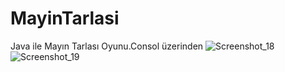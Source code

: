 # MayinTarlasi
Java ile Mayın Tarlası Oyunu.Consol üzerinden
![Screenshot_18](https://user-images.githubusercontent.com/41691766/108553688-1c7dc500-7304-11eb-94c2-b0fcb509828b.png)
![Screenshot_19](https://user-images.githubusercontent.com/41691766/108553690-1d165b80-7304-11eb-8e35-677a83e05015.png)
